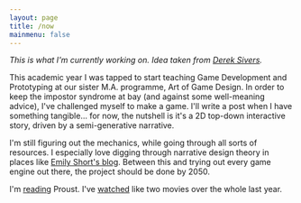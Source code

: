 ```yaml
---
layout: page
title: /now
mainmenu: false
---
```


*This is what I'm currently working on. Idea taken from [Derek Sivers](https://nownownow.com/).*

This academic year I was tapped to start teaching Game Development and Prototyping at our sister M.A. programme, Art of Game Design. In order to keep the impostor syndrome at bay (and against some well-meaning advice), I've challenged myself to make a game. I'll write a post when I have something tangible... for now, the nutshell is it's a 2D top-down interactive story, driven by a semi-generative narrative.

I'm still figuring out the mechanics, while going through all sorts of resources. I especially love digging through narrative design theory in places like [Emily Short's blog](https://emshort.blog/2019/01/08/mailbag-self-training-in-narrative-design/). Between this and trying out every game engine out there, the project should be done by 2050.

I'm [reading](https://www.goodreads.com/growlerpig) Proust. I've [watched](https://www.criticker.com/profile/prowler/) like two movies over the whole last year.